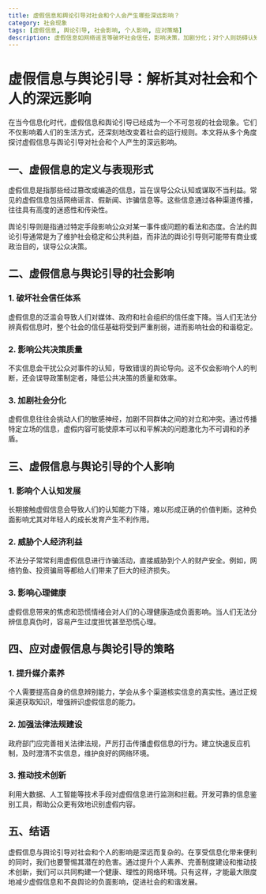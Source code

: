 ```yaml
---
title: 虚假信息和舆论引导对社会和个人会产生哪些深远影响？
category: 社会现象
tags: [虚假信息, 舆论引导, 社会影响, 个人影响, 应对策略]
description: 虚假信息如网络谣言等破坏社会信任，影响决策，加剧分化；对个人则妨碍认知，威胁财产，影响心理。应对措施有提升媒介素养、加强法律和技术手段来识别拦截虚假信息。共同营造健康网络环境至关重要。
---
```

# 虚假信息与舆论引导：解析其对社会和个人的深远影响

 在当今信息化时代，虚假信息和舆论引导已经成为一个不可忽视的社会现象。它们不仅影响着人们的生活方式，还深刻地改变着社会的运行规则。本文将从多个角度探讨虚假信息与舆论引导对社会和个人产生的深远影响。

## 一、虚假信息的定义与表现形式
 虚假信息是指那些经过篡改或编造的信息，旨在误导公众认知或谋取不当利益。常见的虚假信息包括网络谣言、假新闻、诈骗信息等。这些信息通过各种渠道传播，往往具有高度的迷惑性和传染性。

 舆论引导则是指通过特定手段影响公众对某一事件或问题的看法和态度。合法的舆论引导通常是为了维护社会稳定和公共利益，而非法的舆论引导则可能带有商业或政治目的，误导公众决策。

## 二、虚假信息与舆论引导的社会影响
### 1. 破坏社会信任体系
 虚假信息的泛滥会导致人们对媒体、政府和社会组织的信任度下降。当人们无法分辨真假信息时，整个社会的信任基础将受到严重削弱，进而影响社会的和谐稳定。

### 2. 影响公共决策质量
 不实信息会干扰公众对事件的认知，导致错误的舆论导向。这不仅会影响个人的判断，还会误导政策制定者，降低公共决策的质量和效率。

### 3. 加剧社会分化
 虚假信息往往会挑动人们的敏感神经，加剧不同群体之间的对立和冲突。通过传播特定立场的信息，虚假内容可能使原本可以和平解决的问题激化为不可调和的矛盾。

## 三、虚假信息与舆论引导的个人影响
### 1. 影响个人认知发展
 长期接触虚假信息会导致人们的认知能力下降，难以形成正确的价值判断。这种负面影响尤其对年轻人的成长发育产生不利作用。


### 2. 威胁个人经济利益
 不法分子常常利用虚假信息进行诈骗活动，直接威胁到个人的财产安全。例如，网络钓鱼、投资骗局等都给人们带来了巨大的经济损失。

### 3. 影响心理健康
 虚假信息带来的焦虑和恐慌情绪会对人们的心理健康造成负面影响。当人们无法分辨信息真伪时，容易产生过度担忧甚至恐慌心理。

## 四、应对虚假信息与舆论引导的策略
### 1. 提升媒介素养
 个人需要提高自身的信息辨别能力，学会从多个渠道核实信息的真实性。通过正规渠道获取知识，增强辨识虚假信息的能力。

### 2. 加强法律法规建设
 政府部门应完善相关法律法规，严厉打击传播虚假信息的行为。建立快速反应机制，及时澄清不实信息，维护良好的网络环境。

### 3. 推动技术创新
 利用大数据、人工智能等技术手段对虚假信息进行监测和拦截。开发可靠的信息鉴别工具，帮助公众更有效地识别虚假内容。

## 五、结语
 虚假信息与舆论引导对社会和个人的影响是深远而复杂的。在享受信息化带来便利的同时，我们也要警惕其潜在的危害。通过提升个人素养、完善制度建设和推动技术创新，我们可以共同构建一个健康、理性的网络环境。只有这样，才能最大限度地减少虚假信息和不良舆论的负面影响，促进社会的和谐发展。